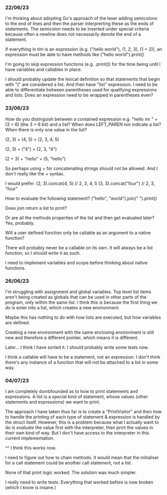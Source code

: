 ### 22/06/23
I'm thinking about adopting Go's approach of the lexer adding semicolons to the end of lines and then the parser interprerting these as the ends of statements. The semicolon needs to be inserted under special criteria because often a newline does not necessarily denote the end of a statement.

If everything in tim is an expression (e.g. ("hello world"), (1, 2, 3), (1 + 2)), an expression must be able to have methods like ("hello world").print()

I'm going to skip expression functions (e.g. .print()) for the time being until I have variables and callables in place.

I should probably update the lexical definition so that statements that begin with "(" are considered a list. And then have "list" expression. I need to be able to differentiate between parentheses used for qualifying expressions and lists. Does an expression need to be wrapped in parentheses even?

### 23/06/23
How do you distinguish between a contained expression e.g. "hello mr " + (3 + 6) (the 3 + 6 bit) and a list? When does LEFT_PAREN not indicate a list? When there is only one value in the list?

(2, 3) + (4, 5) = (2, 3, 4, 5)

(2, 3) + ("4") = (2, 3, "4")

(2 + 3) + "hello" = (5, "hello")

So perhaps using + for concatenating strings should not be allowed. And I don't really like the + syntax.

I would prefer:
(2, 3).concat(4, 5) // 2, 3, 4, 5
(3, 3).concat("four") // 2, 3, "four"

How to evaluate the following statement?
("hello", "world").join(" ").print()

Does join return a list to print?

Or are all the methods properties of the list and then get evaluated later? Yes, probably.

Will a user defined function only be callable as an argument to a native function?

There will probably never be a callable on its own. It will always be a list function, so I should write it as such.

I need to implement variables and scope before thinking about native functions.

### 26/06/23

I'm struggling with assignment and global variables. Top level list items aren't being created as globals that can be used in other parts of the program, only within the same list. I think this is because the first thing we do is enter into a list, which creates a new environment.

Maybe this has nothing to do with how lists are executed, but how variables are defined.

Creating a new environment with the same enclosing environment is still new and therefore a different pointer, which means it is different.

Later... I think I have sorted it. I should probably write some tests now.

I think a callable will have to be a statement, not an expression. I don't think there's any instance of a function that will not be attached to a list in some way.

### 04/07/23

I am completely dumbfounded as to how to print statements and expressions. A list is a special kind of statement, whose values (other statements and expressions) we want to print.

The approach I have taken thus far is to create a "PrintVisitor" and then how to handle the printing of each type of statement & expression is handled by the struct itself. However, this is a problem because what I actually want to do is _evaluate_ the value first with the interpreter, then print the values in their own kind of way. But I don't have access to the interpreter in this current implementation.

^^ I think this works now.

I need to figure out how to chain methods. It would mean that the initialiser for a call statement could be another call statement, not a list.

None of that print logic worked. The solution was much simpler.

I really need to write tests. Everything that worked before is now broken (which I know is insane.)